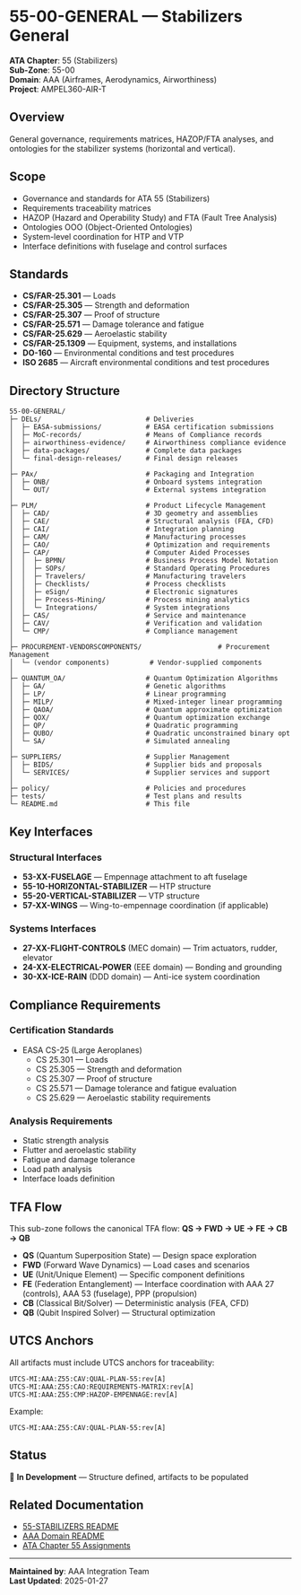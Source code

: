 # 55-00-GENERAL — Stabilizers General

**ATA Chapter**: 55 (Stabilizers)  
**Sub-Zone**: 55-00  
**Domain**: AAA (Airframes, Aerodynamics, Airworthiness)  
**Project**: AMPEL360-AIR-T

## Overview

General governance, requirements matrices, HAZOP/FTA analyses, and ontologies for the stabilizer systems (horizontal and vertical).

## Scope

- Governance and standards for ATA 55 (Stabilizers)
- Requirements traceability matrices
- HAZOP (Hazard and Operability Study) and FTA (Fault Tree Analysis)
- Ontologies OOO (Object-Oriented Ontologies)
- System-level coordination for HTP and VTP
- Interface definitions with fuselage and control surfaces

## Standards

- **CS/FAR-25.301** — Loads
- **CS/FAR-25.305** — Strength and deformation
- **CS/FAR-25.307** — Proof of structure
- **CS/FAR-25.571** — Damage tolerance and fatigue
- **CS/FAR-25.629** — Aeroelastic stability
- **CS/FAR-25.1309** — Equipment, systems, and installations
- **DO-160** — Environmental conditions and test procedures
- **ISO 2685** — Aircraft environmental conditions and test procedures

## Directory Structure

```
55-00-GENERAL/
├─ DELs/                          # Deliveries
│  ├─ EASA-submissions/           # EASA certification submissions
│  ├─ MoC-records/                # Means of Compliance records
│  ├─ airworthiness-evidence/     # Airworthiness compliance evidence
│  ├─ data-packages/              # Complete data packages
│  └─ final-design-releases/      # Final design releases
│
├─ PAx/                           # Packaging and Integration
│  ├─ ONB/                        # Onboard systems integration
│  └─ OUT/                        # External systems integration
│
├─ PLM/                           # Product Lifecycle Management
│  ├─ CAD/                        # 3D geometry and assemblies
│  ├─ CAE/                        # Structural analysis (FEA, CFD)
│  ├─ CAI/                        # Integration planning
│  ├─ CAM/                        # Manufacturing processes
│  ├─ CAO/                        # Optimization and requirements
│  ├─ CAP/                        # Computer Aided Processes
│  │  ├─ BPMN/                    # Business Process Model Notation
│  │  ├─ SOPs/                    # Standard Operating Procedures
│  │  ├─ Travelers/               # Manufacturing travelers
│  │  ├─ Checklists/              # Process checklists
│  │  ├─ eSign/                   # Electronic signatures
│  │  ├─ Process-Mining/          # Process mining analytics
│  │  └─ Integrations/            # System integrations
│  ├─ CAS/                        # Service and maintenance
│  ├─ CAV/                        # Verification and validation
│  └─ CMP/                        # Compliance management
│
├─ PROCUREMENT-VENDORSCOMPONENTS/                   # Procurement Management
│  └─ (vendor components)          # Vendor-supplied components
│
├─ QUANTUM_OA/                    # Quantum Optimization Algorithms
│  ├─ GA/                         # Genetic algorithms
│  ├─ LP/                         # Linear programming
│  ├─ MILP/                       # Mixed-integer linear programming
│  ├─ QAOA/                       # Quantum approximate optimization
│  ├─ QOX/                        # Quantum optimization exchange
│  ├─ QP/                         # Quadratic programming
│  ├─ QUBO/                       # Quadratic unconstrained binary opt
│  └─ SA/                         # Simulated annealing
│
├─ SUPPLIERS/                     # Supplier Management
│  ├─ BIDS/                       # Supplier bids and proposals
│  └─ SERVICES/                   # Supplier services and support
│
├─ policy/                        # Policies and procedures
├─ tests/                         # Test plans and results
└─ README.md                      # This file
```

## Key Interfaces

### Structural Interfaces
- **53-XX-FUSELAGE** — Empennage attachment to aft fuselage
- **55-10-HORIZONTAL-STABILIZER** — HTP structure
- **55-20-VERTICAL-STABILIZER** — VTP structure
- **57-XX-WINGS** — Wing-to-empennage coordination (if applicable)

### Systems Interfaces
- **27-XX-FLIGHT-CONTROLS** (MEC domain) — Trim actuators, rudder, elevator
- **24-XX-ELECTRICAL-POWER** (EEE domain) — Bonding and grounding
- **30-XX-ICE-RAIN** (DDD domain) — Anti-ice system coordination

## Compliance Requirements

### Certification Standards
- EASA CS-25 (Large Aeroplanes)
  - CS 25.301 — Loads
  - CS 25.305 — Strength and deformation
  - CS 25.307 — Proof of structure
  - CS 25.571 — Damage tolerance and fatigue evaluation
  - CS 25.629 — Aeroelastic stability requirements

### Analysis Requirements
- Static strength analysis
- Flutter and aeroelastic stability
- Fatigue and damage tolerance
- Load path analysis
- Interface loads definition

## TFA Flow

This sub-zone follows the canonical TFA flow:
**QS → FWD → UE → FE → CB → QB**

- **QS** (Quantum Superposition State) — Design space exploration
- **FWD** (Forward Wave Dynamics) — Load cases and scenarios
- **UE** (Unit/Unique Element) — Specific component definitions
- **FE** (Federation Entanglement) — Interface coordination with AAA 27 (controls), AAA 53 (fuselage), PPP (propulsion)
- **CB** (Classical Bit/Solver) — Deterministic analysis (FEA, CFD)
- **QB** (Qubit Inspired Solver) — Structural optimization

## UTCS Anchors

All artifacts must include UTCS anchors for traceability:
```
UTCS-MI:AAA:Z55:CAV:QUAL-PLAN-55:rev[A]
UTCS-MI:AAA:Z55:CAO:REQUIREMENTS-MATRIX:rev[A]
UTCS-MI:AAA:Z55:CMP:HAZOP-EMPENNAGE:rev[A]
```

Example:
```
UTCS-MI:AAA:Z55:CAV:QUAL-PLAN-55:rev[A]
```

## Status

🚧 **In Development** — Structure defined, artifacts to be populated

## Related Documentation

- [55-STABILIZERS README](../README.md)
- [AAA Domain README](../../../README.md)
- [ATA Chapter 55 Assignments](../../../../../1-DIMENSIONS/CANONICAL-TAXONOMY/ata-chapters.csv)

---

**Maintained by**: AAA Integration Team  
**Last Updated**: 2025-01-27
